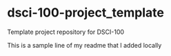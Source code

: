 # dsci-100-project_template
Template project repository for DSCI-100

This is a sample line of my readme that I added locally